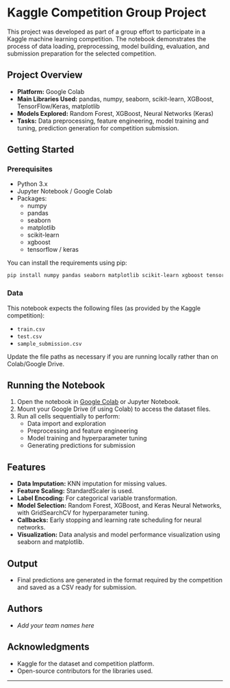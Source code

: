 
# Kaggle Competition Group Project

This project was developed as part of a group effort to participate in a Kaggle machine learning competition. The notebook demonstrates the process of data loading, preprocessing, model building, evaluation, and submission preparation for the selected competition.

## Project Overview

- **Platform:** Google Colab
- **Main Libraries Used:** pandas, numpy, seaborn, scikit-learn, XGBoost, TensorFlow/Keras, matplotlib
- **Models Explored:** Random Forest, XGBoost, Neural Networks (Keras)
- **Tasks:** Data preprocessing, feature engineering, model training and tuning, prediction generation for competition submission.

## Getting Started

### Prerequisites

- Python 3.x
- Jupyter Notebook / Google Colab
- Packages:
  - numpy
  - pandas
  - seaborn
  - matplotlib
  - scikit-learn
  - xgboost
  - tensorflow / keras

You can install the requirements using pip:
```bash
pip install numpy pandas seaborn matplotlib scikit-learn xgboost tensorflow
```

### Data

This notebook expects the following files (as provided by the Kaggle competition):
- `train.csv`
- `test.csv`
- `sample_submission.csv`

Update the file paths as necessary if you are running locally rather than on Colab/Google Drive.

## Running the Notebook

1. Open the notebook in [Google Colab](https://colab.research.google.com/) or Jupyter Notebook.
2. Mount your Google Drive (if using Colab) to access the dataset files.
3. Run all cells sequentially to perform:
    - Data import and exploration
    - Preprocessing and feature engineering
    - Model training and hyperparameter tuning
    - Generating predictions for submission

## Features

- **Data Imputation:** KNN imputation for missing values.
- **Feature Scaling:** StandardScaler is used.
- **Label Encoding:** For categorical variable transformation.
- **Model Selection:** Random Forest, XGBoost, and Keras Neural Networks, with GridSearchCV for hyperparameter tuning.
- **Callbacks:** Early stopping and learning rate scheduling for neural networks.
- **Visualization:** Data analysis and model performance visualization using seaborn and matplotlib.

## Output

- Final predictions are generated in the format required by the competition and saved as a CSV ready for submission.

## Authors

- *Add your team names here*

## Acknowledgments

- Kaggle for the dataset and competition platform.
- Open-source contributors for the libraries used.

---
